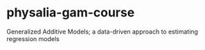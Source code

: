 # physalia-gam-course
Generalized Additive Models; a data-driven approach to estimating regression models
